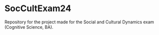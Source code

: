 # SocCultExam24
Repository for the project made for the Social and Cultural Dynamics exam (Cognitive Science, BA). 
